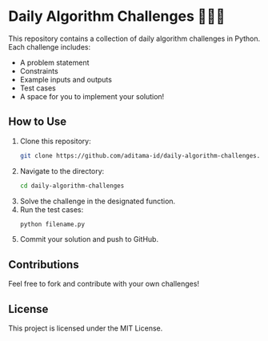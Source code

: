 # Daily Algorithm Challenges 🧑‍💻🔥

This repository contains a collection of daily algorithm challenges in Python. Each challenge includes:
- A problem statement
- Constraints
- Example inputs and outputs
- Test cases
- A space for you to implement your solution!

## How to Use
1. Clone this repository:
   ```sh
   git clone https://github.com/aditama-id/daily-algorithm-challenges.git
   ```
2. Navigate to the directory:
   ```sh
   cd daily-algorithm-challenges
   ```
3. Solve the challenge in the designated function.
4. Run the test cases:
   ```sh
   python filename.py
   ```
5. Commit your solution and push to GitHub.

## Contributions
Feel free to fork and contribute with your own challenges!

## License
This project is licensed under the MIT License.

